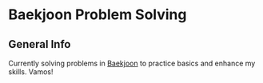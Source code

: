 # Baekjoon Problem Solving
## General Info
Currently solving problems in [Baekjoon](https://www.acmicpc.net/) to practice basics and enhance my skills.
Vamos!
